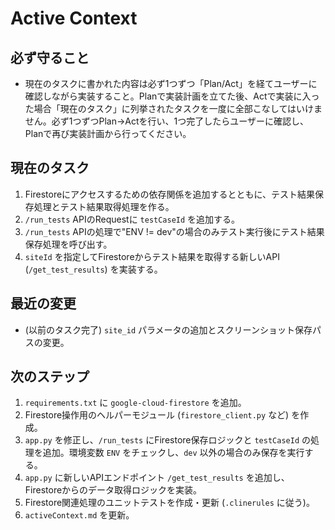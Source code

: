 # Active Context

## 必ず守ること
- 現在のタスクに書かれた内容は必ず1つずつ「Plan/Act」を経てユーザーに確認しながら実装すること。Planで実装計画を立てた後、Actで実装に入った場合「現在のタスク」に列挙されたタスクを一度に全部こなしてはいけません。必ず1つずつPlan→Actを行い、1つ完了したらユーザーに確認し、Planで再び実装計画から行ってください。

## 現在のタスク
1. Firestoreにアクセスするための依存関係を追加するとともに、テスト結果保存処理とテスト結果取得処理を作る。
2. `/run_tests` APIのRequestに `testCaseId` を追加する。
3. `/run_tests` APIの処理で"ENV != dev"の場合のみテスト実行後にテスト結果保存処理を呼び出す。
4. `siteId` を指定してFirestoreからテスト結果を取得する新しいAPI (`/get_test_results`) を実装する。


## 最近の変更
- (以前のタスク完了) `site_id` パラメータの追加とスクリーンショット保存パスの変更。

## 次のステップ
1. `requirements.txt` に `google-cloud-firestore` を追加。
2. Firestore操作用のヘルパーモジュール (`firestore_client.py` など) を作成。
3. `app.py` を修正し、`/run_tests` にFirestore保存ロジックと `testCaseId` の処理を追加。環境変数 `ENV` をチェックし、`dev` 以外の場合のみ保存を実行する。
4. `app.py` に新しいAPIエンドポイント `/get_test_results` を追加し、Firestoreからのデータ取得ロジックを実装。
5. Firestore関連処理のユニットテストを作成・更新 (`.clinerules` に従う)。
6. `activeContext.md` を更新。
